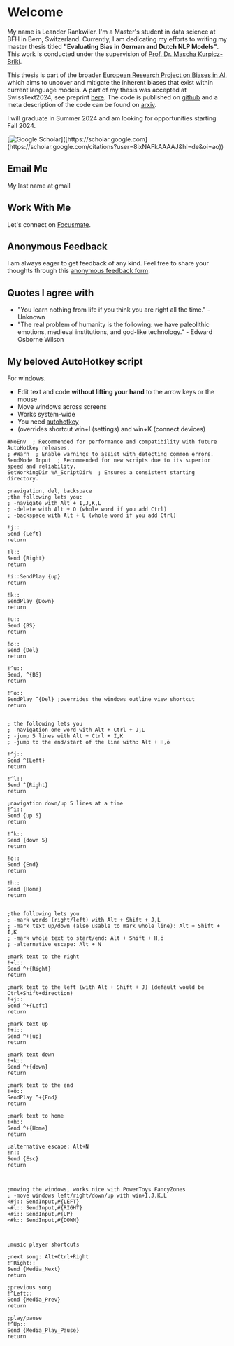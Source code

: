 # Welcome

My name is Leander Rankwiler. I'm a Master's student in data science at BFH in Bern, Switzerland. Currently, I am dedicating my efforts to writing my master thesis titled **"Evaluating Bias in German and Dutch NLP Models"**. This work is conducted under the supervision of [Prof. Dr. Mascha Kurpicz-Briki](https://www.bfh.ch/de/ueber-die-bfh/personen/diqa4uibb7gl/).

This thesis is part of the broader [European Research Project on Biases in AI](https://www.biasproject.eu/), which aims to uncover and mitigate the inherent biases that exist within current language models. A part of my thesis was accepted at SwissText2024, see preprint [here](https://www.swisstext.org/programme/). The code is published on [github](https://github.com/BFH-AMI/BIAS) and a meta description of the code can be found on [arxiv](https://arxiv.org/abs/2407.18689).

I will graduate in Summer 2024 and am looking for opportunities starting Fall 2024.

[![Google Scholar]([https://commons.wikimedia.org/wiki/File:Google_Scholar_logo.svg](https://upload.wikimedia.org/wikipedia/commons/c/c7/Google_Scholar_logo.svg))]([https://scholar.google.com](https://scholar.google.com/citations?user=8ixNAFkAAAAJ&hl=de&oi=ao))


## Email Me
My last name at gmail

## Work With Me
Let's connect on [Focusmate](https://www.focusmate.com/i/8fGk3BDo9x).

## Anonymous Feedback
I am always eager to get feedback of any kind. Feel free to share your thoughts through this [anonymous feedback form](https://docs.google.com/forms/d/e/1FAIpQLSc5kHGNz3s1VpJfUNnJ5CHcFFq6nr33OubTdO8i8GY-7YBnnA/viewform?usp=sf_link).

## Quotes I agree with
- "You learn nothing from life if you think you are right all the time." - Unknown
- "The real problem of humanity is the following: we have paleolithic emotions, medieval institutions, and god-like technology." - Edward Osborne Wilson

## My beloved AutoHotkey script
For windows.  
- Edit text and code **without lifting your hand** to the arrow keys or the mouse
- Move windows across screens
- Works system-wide
- You need [autohotkey](https://www.autohotkey.com/)
- (overrides shortcut win+I (settings) and win+K (connect devices)

```
#NoEnv  ; Recommended for performance and compatibility with future AutoHotkey releases.
; #Warn  ; Enable warnings to assist with detecting common errors.
SendMode Input  ; Recommended for new scripts due to its superior speed and reliability.
SetWorkingDir %A_ScriptDir%  ; Ensures a consistent starting directory.

;navigation, del, backspace
;the following lets you:
; -navigate with Alt + I,J,K,L
; -delete with Alt + O (whole word if you add Ctrl)
; -backspace with Alt + U (whole word if you add Ctrl)

!j::
Send {Left}
return

!l::
Send {Right}
return

!i::SendPlay {up}
return

!k::
SendPlay {Down}
return

!u::
Send {BS}
return

!o::
Send {Del}
return

!^u::
Send, ^{BS}
return

!^o::
SendPlay ^{Del} ;overrides the windows outline view shortcut
return


; the following lets you
; -navigation one word with Alt + Ctrl + J,L
; -jump 5 lines with Alt + Ctrl + I,K
; -jump to the end/start of the line with: Alt + H,ö

!^j::
Send ^{Left}
return

!^l::
Send ^{Right}
return

;navigation down/up 5 lines at a time
!^i::
Send {up 5}
return

!^k::
Send {down 5}
return

!ö::
Send {End}
return

!h::
Send {Home}
return


;the following lets you
; -mark words (right/left) with Alt + Shift + J,L
; -mark text up/down (also usable to mark whole line): Alt + Shift + I,K
; -mark whole text to start/end: Alt + Shift + H,ö
; -alternative escape: Alt + N

;mark text to the right
!+l::
Send ^+{Right}
return

;mark text to the left (with Alt + Shift + J) (default would be Ctrl+Shift+direction)
!+j::
Send ^+{Left}
return

;mark text up
!+i::
Send ^+{up}
return

;mark text down
!+k::
Send ^+{down}
return

;mark text to the end
!+ö::
SendPlay ^+{End}
return

;mark text to home
!+h::
Send ^+{Home}
return

;alternative escape: Alt+N
!n::
Send {Esc}
return



;moving the windows, works nice with PowerToys FancyZones
; -move windows left/right/down/up with win+I,J,K,L
<#j:: SendInput,#{LEFT}
<#l:: SendInput,#{RIGHT}
<#i:: SendInput,#{UP}
<#k:: SendInput,#{DOWN}



;music player shortcuts

;next song: Alt+Ctrl+Right
!^Right:: 
Send {Media_Next}
return

;previous song
!^Left::
Send {Media_Prev}
return

;play/pause
!^Up::
Send {Media_Play_Pause}
return
```
